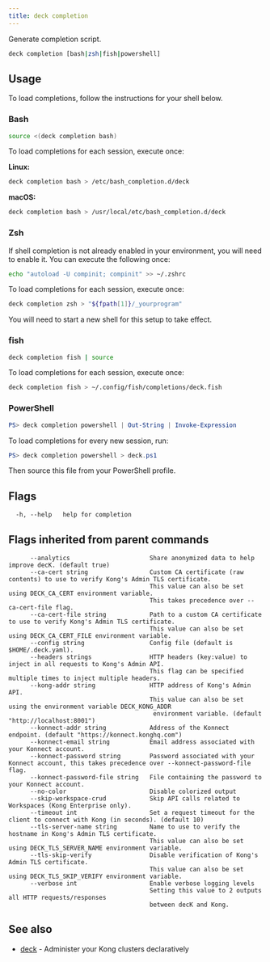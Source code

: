 ```yaml
---
title: deck completion
---
```


Generate completion script.

```sh
deck completion [bash|zsh|fish|powershell]
```

## Usage
To load completions, follow the instructions for your shell below.

### Bash

```sh
source <(deck completion bash)
```

To load completions for each session, execute once:

**Linux:**
```sh
deck completion bash > /etc/bash_completion.d/deck
```

**macOS:**
```sh
deck completion bash > /usr/local/etc/bash_completion.d/deck
```

### Zsh

If shell completion is not already enabled in your environment,
you will need to enable it. You can execute the following once:
```sh
echo "autoload -U compinit; compinit" >> ~/.zshrc
```

To load completions for each session, execute once:
```sh
deck completion zsh > "${fpath[1]}/_yourprogram"
```

You will need to start a new shell for this setup to take effect.

### fish

```sh
deck completion fish | source
```

To load completions for each session, execute once:
```sh
deck completion fish > ~/.config/fish/completions/deck.fish
```

### PowerShell

```powershell
PS> deck completion powershell | Out-String | Invoke-Expression
```

To load completions for every new session, run:
```powershell
PS> deck completion powershell > deck.ps1
```

Then source this file from your PowerShell profile.

## Flags

```
  -h, --help   help for completion
```

## Flags inherited from parent commands

```
      --analytics                      Share anonymized data to help improve decK. (default true)
      --ca-cert string                 Custom CA certificate (raw contents) to use to verify Kong's Admin TLS certificate.
                                       This value can also be set using DECK_CA_CERT environment variable.
                                       This takes precedence over --ca-cert-file flag.
      --ca-cert-file string            Path to a custom CA certificate to use to verify Kong's Admin TLS certificate.
                                       This value can also be set using DECK_CA_CERT_FILE environment variable.
      --config string                  Config file (default is $HOME/.deck.yaml).
      --headers strings                HTTP headers (key:value) to inject in all requests to Kong's Admin API.
                                       This flag can be specified multiple times to inject multiple headers.
      --kong-addr string               HTTP address of Kong's Admin API.
                                       This value can also be set using the environment variable DECK_KONG_ADDR
                                        environment variable. (default "http://localhost:8001")
      --konnect-addr string            Address of the Konnect endpoint. (default "https://konnect.konghq.com")
      --konnect-email string           Email address associated with your Konnect account.
      --konnect-password string        Password associated with your Konnect account, this takes precedence over --konnect-password-file flag.
      --konnect-password-file string   File containing the password to your Konnect account.
      --no-color                       Disable colorized output
      --skip-workspace-crud            Skip API calls related to Workspaces (Kong Enterprise only).
      --timeout int                    Set a request timeout for the client to connect with Kong (in seconds). (default 10)
      --tls-server-name string         Name to use to verify the hostname in Kong's Admin TLS certificate.
                                       This value can also be set using DECK_TLS_SERVER_NAME environment variable.
      --tls-skip-verify                Disable verification of Kong's Admin TLS certificate.
                                       This value can also be set using DECK_TLS_SKIP_VERIFY environment variable.
      --verbose int                    Enable verbose logging levels
                                       Setting this value to 2 outputs all HTTP requests/responses
                                       between decK and Kong.
```


## See also

* [deck](/deck/{{page.kong_version}}/reference/deck) - Administer your Kong clusters declaratively
